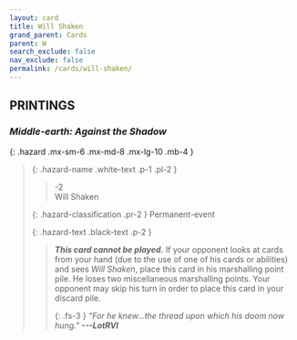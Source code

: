 ```yaml
---
layout: card
title: Will Shaken
grand_parent: Cards
parent: W
search_exclude: false
nav_exclude: false
permalink: /cards/will-shaken/
---
```


## PRINTINGS


### _Middle-earth: Against the Shadow_

{: .hazard .mx-sm-6 .mx-md-8 .mx-lg-10 .mb-4 }
> {: .hazard-name .white-text .p-1 .pl-2 }
> > <div class="hazard-mp">-2</div>
> > <div class="card-name">Will Shaken</div>
>
> {: .hazard-classification .pr-2 }
> Permanent-event
>
> {: .hazard-text .black-text .p-2 }
> > ***This card cannot be played.*** If your opponent looks at cards from your hand (due to the use of one of his cards or abilities) and sees _Will Shaken_, place this card in his marshalling point pile. He loses two miscellaneous marshalling points. Your opponent may skip his turn in order to place this card in your discard pile. 
> > 
> > {: .fs-3 } 
> > _“For he knew...the thread upon which his doom now hung."_ ***---&#65279;LotRVI***  
>
